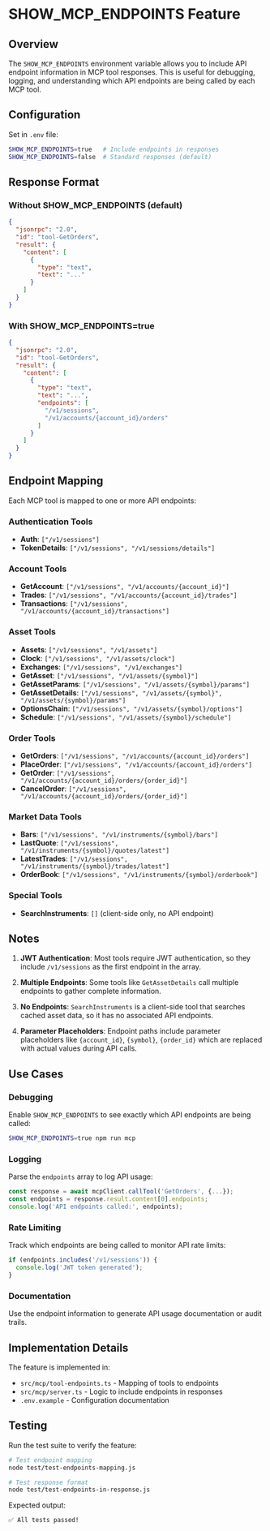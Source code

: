 # SHOW_MCP_ENDPOINTS Feature

## Overview

The `SHOW_MCP_ENDPOINTS` environment variable allows you to include API endpoint information in MCP tool responses. This is useful for debugging, logging, and understanding which API endpoints are being called by each MCP tool.

## Configuration

Set in `.env` file:

```bash
SHOW_MCP_ENDPOINTS=true   # Include endpoints in responses
SHOW_MCP_ENDPOINTS=false  # Standard responses (default)
```

## Response Format

### Without SHOW_MCP_ENDPOINTS (default)

```json
{
  "jsonrpc": "2.0",
  "id": "tool-GetOrders",
  "result": {
    "content": [
      {
        "type": "text",
        "text": "..."
      }
    ]
  }
}
```

### With SHOW_MCP_ENDPOINTS=true

```json
{
  "jsonrpc": "2.0",
  "id": "tool-GetOrders",
  "result": {
    "content": [
      {
        "type": "text",
        "text": "...",
        "endpoints": [
          "/v1/sessions",
          "/v1/accounts/{account_id}/orders"
        ]
      }
    ]
  }
}
```

## Endpoint Mapping

Each MCP tool is mapped to one or more API endpoints:

### Authentication Tools
- **Auth**: `["/v1/sessions"]`
- **TokenDetails**: `["/v1/sessions", "/v1/sessions/details"]`

### Account Tools
- **GetAccount**: `["/v1/sessions", "/v1/accounts/{account_id}"]`
- **Trades**: `["/v1/sessions", "/v1/accounts/{account_id}/trades"]`
- **Transactions**: `["/v1/sessions", "/v1/accounts/{account_id}/transactions"]`

### Asset Tools
- **Assets**: `["/v1/sessions", "/v1/assets"]`
- **Clock**: `["/v1/sessions", "/v1/assets/clock"]`
- **Exchanges**: `["/v1/sessions", "/v1/exchanges"]`
- **GetAsset**: `["/v1/sessions", "/v1/assets/{symbol}"]`
- **GetAssetParams**: `["/v1/sessions", "/v1/assets/{symbol}/params"]`
- **GetAssetDetails**: `["/v1/sessions", "/v1/assets/{symbol}", "/v1/assets/{symbol}/params"]`
- **OptionsChain**: `["/v1/sessions", "/v1/assets/{symbol}/options"]`
- **Schedule**: `["/v1/sessions", "/v1/assets/{symbol}/schedule"]`

### Order Tools
- **GetOrders**: `["/v1/sessions", "/v1/accounts/{account_id}/orders"]`
- **PlaceOrder**: `["/v1/sessions", "/v1/accounts/{account_id}/orders"]`
- **GetOrder**: `["/v1/sessions", "/v1/accounts/{account_id}/orders/{order_id}"]`
- **CancelOrder**: `["/v1/sessions", "/v1/accounts/{account_id}/orders/{order_id}"]`

### Market Data Tools
- **Bars**: `["/v1/sessions", "/v1/instruments/{symbol}/bars"]`
- **LastQuote**: `["/v1/sessions", "/v1/instruments/{symbol}/quotes/latest"]`
- **LatestTrades**: `["/v1/sessions", "/v1/instruments/{symbol}/trades/latest"]`
- **OrderBook**: `["/v1/sessions", "/v1/instruments/{symbol}/orderbook"]`

### Special Tools
- **SearchInstruments**: `[]` (client-side only, no API endpoint)

## Notes

1. **JWT Authentication**: Most tools require JWT authentication, so they include `/v1/sessions` as the first endpoint in the array.

2. **Multiple Endpoints**: Some tools like `GetAssetDetails` call multiple endpoints to gather complete information.

3. **No Endpoints**: `SearchInstruments` is a client-side tool that searches cached asset data, so it has no associated API endpoints.

4. **Parameter Placeholders**: Endpoint paths include parameter placeholders like `{account_id}`, `{symbol}`, `{order_id}` which are replaced with actual values during API calls.

## Use Cases

### Debugging
Enable `SHOW_MCP_ENDPOINTS` to see exactly which API endpoints are being called:

```bash
SHOW_MCP_ENDPOINTS=true npm run mcp
```

### Logging
Parse the `endpoints` array to log API usage:

```javascript
const response = await mcpClient.callTool('GetOrders', {...});
const endpoints = response.result.content[0].endpoints;
console.log('API endpoints called:', endpoints);
```

### Rate Limiting
Track which endpoints are being called to monitor API rate limits:

```javascript
if (endpoints.includes('/v1/sessions')) {
  console.log('JWT token generated');
}
```

### Documentation
Use the endpoint information to generate API usage documentation or audit trails.

## Implementation Details

The feature is implemented in:
- `src/mcp/tool-endpoints.ts` - Mapping of tools to endpoints
- `src/mcp/server.ts` - Logic to include endpoints in responses
- `.env.example` - Configuration documentation

## Testing

Run the test suite to verify the feature:

```bash
# Test endpoint mapping
node test/test-endpoints-mapping.js

# Test response format
node test/test-endpoints-in-response.js
```

Expected output:
```
✅ All tests passed!
```
